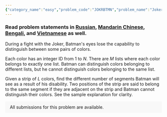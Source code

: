 ```yaml
---
{"category_name":"easy","problem_code":"JOKRBTMN","problem_name":"Joker and Batman","problemComponents":{"constraints":"- $1 \\leq T \\leq 10$\n- $1 \\leq M \\leq N \\leq 10^5$\n- $1 \\leq L \\leq 10^5$\n- $1 \\leq K_i, A_{ij}, S_i \\leq N$\n- $\\sum_{i=1}^{M} K_i = N$\n- Each color belongs to exactly one list.\n","constraintsState":true,"subtasks":"","subtasksState":false,"inputFormat":"\n- The first line contains an integer $T$, the number of test cases. Then the test cases follow. \n- The first line contain three integers $N$, $M$, and $L$ - the number of colors, the number of lists, and the length of the strip, respectively.\n- Each of the next $M$ lines describes a list. It begins with an integer $K_i$, the length of the $i$-th list, followed by $K_i$ integers $A_{i1}, A_{i2}, \\ldots, A_{iK_i}$ - the color IDs of the $i$-th list.\n- The next line contains $L$ integers $S_1, S_2, \\ldots, S_L$ - the color IDs of the strip.\n","inputFormatState":true,"outputFormat":"For each test case, output in a single line the answer to the problem.\n","outputFormatState":true,"sampleTestCases":{"0":{"id":1,"input":"3\n2 2 2\n1 2\n1 1\n2 1\n2 2 4\n1 1\n1 2\n1 2 2 1\n3 2 3\n2 1 3\n1 2\n1 3 1","output":"2\n3\n1","explanation":"**Test Case 1:** Since the strip is composed of colors from different lists, the answer is the length of the strip, which is $2$.\n\n**Test Case 2:** The first and second index have colors from different lists, and the third and fourth index have colors from different lists. So the strip is seen to be composed of $3$ consecutive segments.\n\n**Test Case 3:** Since the strip is composed of colors from the same list, the answer is $1$ segment.\n","isDeleted":false}}},"video_editorial_url":"https://youtu.be/eHHyLDAQo4w","languages_supported":{"0":"CPP14","1":"C","2":"JAVA","3":"PYTH 3.6","4":"CPP17","5":"PYTH","6":"PYP3","7":"CS2","8":"ADA","9":"PYPY","10":"TEXT","11":"PAS fpc","12":"NODEJS","13":"RUBY","14":"PHP","15":"GO","16":"HASK","17":"TCL","18":"PERL","19":"SCALA","20":"LUA","21":"kotlin","22":"BASH","23":"JS","24":"LISP sbcl","25":"rust","26":"PAS gpc","27":"BF","28":"CLOJ","29":"R","30":"D","31":"CAML","32":"FORT","33":"ASM","34":"swift","35":"FS","36":"WSPC","37":"LISP clisp","38":"SQL","39":"SCM guile","40":"PERL6","41":"ERL","42":"CLPS","43":"ICK","44":"NICE","45":"PRLG","46":"ICON","47":"COB","48":"SCM chicken","49":"PIKE","50":"SCM qobi","51":"ST","52":"SQLQ","53":"NEM"},"max_timelimit":1,"source_sizelimit":50000,"problem_author":"daanish_adm","problem_tester":"","date_added":"13-04-2021","tags":{"0":"daanish_adm","1":"hashing","2":"simple","3":"start6"},"problem_difficulty_level":"Simple","best_tag":"","editorial_url":"https://discuss.codechef.com/problems/JOKRBTMN","time":{"view_start_date":1627126200,"submit_start_date":1627126200,"visible_start_date":1627126200,"end_date":1735669800},"is_direct_submittable":false,"problemDiscussURL":"https://discuss.codechef.com/search?q=JOKRBTMN","is_proctored":false,"visitedContests":{},"layout":"problem"}
---
```

### Read problem statements in [Russian](https://www.codechef.com/download/translated/START6/russian/JOKRBTMN.pdf), [Mandarin Chinese](https://www.codechef.com/download/translated/START6/mandarin/JOKRBTMN.pdf), [Bengali](https://www.codechef.com/download/translated/START6/bengali/JOKRBTMN.pdf), and [Vietnamese](https://www.codechef.com/download/translated/START6/vietnamese/JOKRBTMN.pdf) as well.

During a fight with the Joker, Batman's eyes lose the capability to distinguish between some pairs of colors.

Each color has an integer ID from $1$ to $N$. There are $M$ lists where each color belongs to exactly one list. Batman can distinguish colors belonging to different lists, but he cannot distinguish colors belonging to the same list.

Given a strip of $L$ colors, find the different number of segments Batman will see as a result of his disability. Two positions of the strip are said to belong to the same segment if they are adjacent on the strip and Batman cannot distinguish their colors. See the sample explanation for clarity.

<aside style='background: #f8f8f8;padding: 10px 15px;'><div>All submissions for this problem are available.</div></aside>